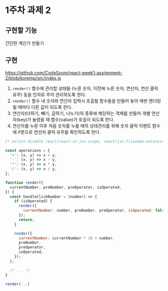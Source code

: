 # 1주차 과제 2

## 구현할 기능

간단한 계산기 만들기

## 구현

<https://github.com/CodeSoom/react-week1-assignment-2/blob/koremp/src/index.js>

1. `render()` 함수에 관리할 상태들 (누른 숫자, 이전에 누른 숫자, 연산자, 연산 클릭 유무) 등을 인자로 주어 관리하도록 한다.
2. `render()` 함수 내 숫자와 연산자 입력시 호출될 함수들을 만들어 놓아 매번 렌더링될 때마다 다른 값이 되도록 한다.
3. 연산자(더하기, 빼기, 곱하기, 나누기)의 종류에 해당하는 객체를 만들어 개별 연산자(key)가 눌렸을 때 함수(value)가 호출이 되도록 한다.
4. 연산자를 누른 이후 처음 숫자를 누를 때의 상태관리를 위해 숫자 클릭 이벤트 함수에 if문으로 연산자 클릭 유무를 확인하도록 한다.

```js
/* eslint-disable react/react-in-jsx-scope, react/jsx-filename-extension, no-unused-vars */

const operations = {
  '+': (x, y) => x + y,
  '-': (x, y) => x - y,
  '*': (x, y) => x * y,
  '/': (x, y) => x / y,
};

function render({
  currentNumber, preNumber, preOperator, isOperated,
}) {
  const handleClickNumber = (number) => {
    if (isOperated) {
      render({
        currentNumber: number, preNumber, preOperator, isOperated: false,
      });
      return;
    }

    render({
      currentNumber: currentNumber * 10 + number,
      preNumber,
      preOperator,
      isOperated,
    });
  };

  /* ... */
}

render(...)
```
